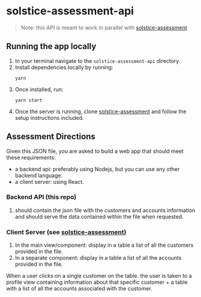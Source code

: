 # solstice-assessment-api

> Note: this API is meant to work in parallel with [solstice-assessment](https://github.com/jillburg7/solstice-assessment)

## Running the app locally

1. In your terminal navigate to the `solstice-assessment-api` directory.
2. Install dependencies locally by running:
    ```
    yarn
    ```
3. Once installed, run:
    ```
    yarn start
    ```
4. Once the server is running, clone [solstice-assessment](https://github.com/jillburg7/solstice-assessment) and follow the setup instructions included.


## Assessment Directions
Given this JSON file, you are asked to build a web app that should meet these requirements:
- a backend api: preferably using Nodejs, but you can use any other backend language.
- a client server: using React.

### Backend API (this repo)
1. should contain the json file with the customers and accounts information and should serve the data contained within the file when requested.

### Client Server (see [solstice-assessment](https://github.com/jillburg7/solstice-assessment))
1. In the main view/component: display in a table a list of all the customers provided in the file.
2. In a separate component: display in a table a list of all the accounts provided in the file.

When a user clicks on a single customer on the table. the user is taken to a profile view containing information about that specific customer + a table with a list of all the accounts associated with the customer.
